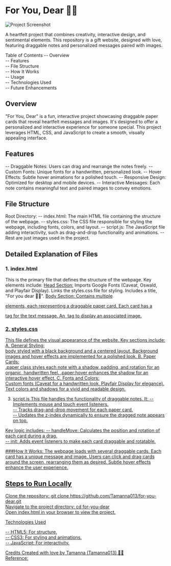 # For You, Dear 🌸🌻
![Project Screenshot](screenshot.png)

A heartfelt project that combines creativity, interactive design, and sentimental elements. This repository is a gift website, designed with love, featuring draggable notes and personalized messages paired with images.

Table of Contents
-- Overview<br>
-- Features<br>
-- File Structure<br>
-- How It Works<br>
-- Usage<br>
-- Technologies Used<br>
-- Future Enhancements<br>

## Overview

"For You, Dear" is a fun, interactive project showcasing draggable paper cards that reveal heartfelt messages and images. It's designed to offer a personalized and interactive experience for someone special. This project leverages HTML, CSS, and JavaScript to create a smooth, visually appealing interface.

## Features
-- Draggable Notes: Users can drag and rearrange the notes freely.
-- Custom Fonts: Unique fonts for a handwritten, personalized look.
-- Hover Effects: Subtle hover animations for a polished touch.
-- Responsive Design: Optimized for desktop and mobile devices.
-- Interactive Messages: Each note contains meaningful text and paired images to convey emotions.

## File Structure
Root Directory:
-- index.html: The main HTML file containing the structure of the webpage.
-- styles.css: The CSS file responsible for styling the webpage, including fonts, colors, and layout.
-- script.js: The JavaScript file adding interactivity, such as drag-and-drop functionality and animations.
-- Rest are just images used in the project.

## Detailed Explanation of Files

### 1. index.html
This is the primary file that defines the structure of the webpage. Key elements include:
<u>Head Section:</u>
Imports Google Fonts (Caveat, Oswald, and Playfair Display). Links the styles.css file for styling. Includes a title, "For you dear 🌸🌻".
<u>Body Section:<u>
Contains multiple <div class="paper image"> elements, each representing a draggable paper card. Each card has a <p> tag for the text message. An <img> tag to display an associated image.

### 2. styles.css
This file defines the visual appearance of the website. Key sections include:
A. General Styling:<br>
body styled with a black background and a centered layout. Background images and hover effects are implemented for a polished look.
B. Paper Cards:<br>
.paper class styles each note with a shadow, padding, and rotation for an organic, handwritten feel. .paper:hover enhances the shadow for an interactive hover effect.
C. Fonts and Colors:<br>
Custom fonts (Caveat for a handwritten look, Playfair Display for elegance). Text colors and shadows for a vivid and readable design.

3. script.js
This file handles the functionality of draggable notes. It:
-- Implements mouse and touch event listeners.<br>
-- Tracks drag-and-drop movement for each paper card.<br>
-- Updates the z-index dynamically to ensure the dragged note appears on top.

Key logic includes:
-- handleMove: Calculates the position and rotation of each card during a drag.<br>
-- init: Adds event listeners to make each card draggable and rotatable.

###How It Works: The webpage loads with several draggable cards. Each card has a unique message and image. Users can click and drag cards around the screen, rearranging them as desired. Subtle hover effects enhance the user experience.

## Steps to Run Locally

Clone the repository: git clone https://github.com/Tamanna013/for-you-dear.git <br>
Navigate to the project directory: cd for-you-dear <br>
Open index.html in your browser to view the project.<br>

Technologies Used

-- HTML5: For structure.<br>
-- CSS3: For styling and animations.<br>
-- JavaScript: For interactivity.

Credits
Created with love by Tamanna (Tamanna013) 🌸💜<br> Reference: 

